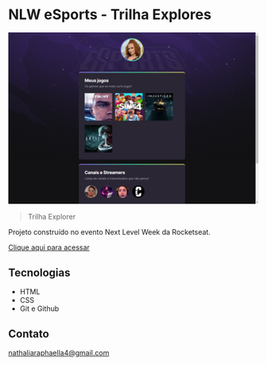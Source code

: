 # NLW eSports - Trilha Explores

![preview](.github/preview.png)

> Trilha Explorer

Projeto construído no evento Next Level Week da Rocketseat.
 
 [Clique aqui para acessar](https://nathaliaraphaella.github.io/nlw-esports-explorer/)

## Tecnologias

- HTML
- CSS
- Git e Github

## Contato

nathaliaraphaella4@gmail.com